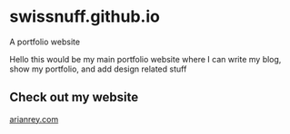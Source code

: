 # swissnuff.github.io
A portfolio website

Hello this would be my main portfolio website where I can write my blog, show my portfolio, and add design related stuff

## Check out my website
[arianrey.com](https://www.arianrey.com/)
